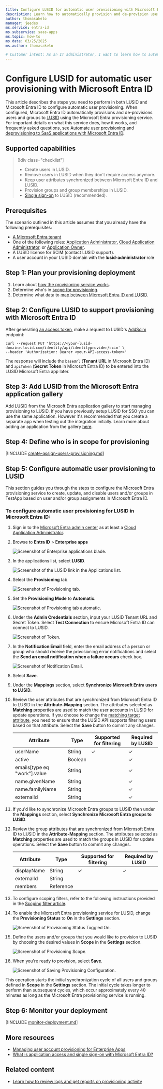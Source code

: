 ```yaml
---
title: Configure LUSID for automatic user provisioning with Microsoft Entra ID
description: Learn how to automatically provision and de-provision user accounts from Microsoft Entra ID to LUSID.
author: thomasakelo
manager: jeedes
ms.service: entra-id
ms.subservice: saas-apps
ms.topic: how-to
ms.date: 03/25/2025
ms.author: thomasakelo

# Customer intent: As an IT administrator, I want to learn how to automatically provision and deprovision user accounts from Microsoft Entra ID to LUSID so that I can streamline the user management process and ensure that users have the appropriate access to LUSID.
---
```


# Configure LUSID for automatic user provisioning with Microsoft Entra ID

This article describes the steps you need to perform in both LUSID and Microsoft Entra ID to configure automatic user provisioning. When configured, Microsoft Entra ID automatically provisions and de-provisions users and groups to [LUSID](https://www.finbourne.com/lusid) using the Microsoft Entra provisioning service. For important details on what this service does, how it works, and frequently asked questions, see [Automate user provisioning and deprovisioning to SaaS applications with Microsoft Entra ID](~/identity/app-provisioning/user-provisioning.md). 


## Supported capabilities
> [!div class="checklist"]
> * Create users in LUSID.
> * Remove users in LUSID when they don't require access anymore.
> * Keep user attributes synchronized between Microsoft Entra ID and LUSID.
> * Provision groups and group memberships in LUSID.
> * [Single sign-on](lusid-tutorial.md) to LUSID (recommended).

## Prerequisites

The scenario outlined in this article assumes that you already have the following prerequisites:

* [A Microsoft Entra tenant](~/identity-platform/quickstart-create-new-tenant.md) 
* One of the following roles: [Application Administrator](/entra/identity/role-based-access-control/permissions-reference#application-administrator), [Cloud Application Administrator](/entra/identity/role-based-access-control/permissions-reference#cloud-application-administrator), or [Application Owner](/entra/fundamentals/users-default-permissions#owned-enterprise-applications).
* A LUSID license for SCIM (contact LUSID support).
* A user account in your LUSID domain with the **lusid-administrator** role

## Step 1: Plan your provisioning deployment
1. Learn about [how the provisioning service works](~/identity/app-provisioning/user-provisioning.md).
1. Determine who's in [scope for provisioning](~/identity/app-provisioning/define-conditional-rules-for-provisioning-user-accounts.md).
1. Determine what data to [map between Microsoft Entra ID and LUSID](~/identity/app-provisioning/customize-application-attributes.md).

<a name='step-2-configure-lusid-to-support-provisioning-with-azure-ad'></a>

## Step 2: Configure LUSID to support provisioning with Microsoft Entra ID
After generating [an access token](https://support.lusid.com/knowledgebase/article/KA-01654/), make a request to LUSID's [AddScim](https://www.lusid.com/identity/swagger/index.html) endpoint:

```
curl --request PUT 'https://<your-lusid-domain>.lusid.com/identity/api/identityprovider/scim' \
--header 'Authorization: Bearer <your-API-access-token>'
```

The response will include the `baseUrl` (**Tenant URL** in Microsoft Entra ID) and `apiToken` (**Secret Token** in Microsoft Entra ID) to be entered into the LUSID Microsoft Entra app later.

<a name='step-3-add-lusid-from-the-azure-ad-application-gallery'></a>

## Step 3: Add LUSID from the Microsoft Entra application gallery

Add LUSID from the Microsoft Entra application gallery to start managing provisioning to LUSID. If you have previously setup LUSID for SSO you can use the same application. However it's recommended that you create a separate app when testing out the integration initially. Learn more about adding an application from the gallery [here](~/identity/enterprise-apps/add-application-portal.md). 

## Step 4: Define who is in scope for provisioning 

[!INCLUDE [create-assign-users-provisioning.md](~/identity/saas-apps/includes/create-assign-users-provisioning.md)]

## Step 5: Configure automatic user provisioning to LUSID 

This section guides you through the steps to configure the Microsoft Entra provisioning service to create, update, and disable users and/or groups in TestApp based on user and/or group assignments in Microsoft Entra ID.

<a name='to-configure-automatic-user-provisioning-for-lusid-in-azure-ad'></a>

### To configure automatic user provisioning for LUSID in Microsoft Entra ID:

1. Sign in to the [Microsoft Entra admin center](https://entra.microsoft.com) as at least a [Cloud Application Administrator](~/identity/role-based-access-control/permissions-reference.md#cloud-application-administrator).
1. Browse to **Entra ID** > **Enterprise apps**

	![Screenshot of Enterprise applications blade.](common/enterprise-applications.png)

1. In the applications list, select **LUSID**.

	![Screenshot of the LUSID link in the Applications list.](common/all-applications.png)

1. Select the **Provisioning** tab.

	![Screenshot of Provisioning tab.](common/provisioning.png)

1. Set the **Provisioning Mode** to **Automatic**.

	![Screenshot of Provisioning tab automatic.](common/provisioning-automatic.png)

1. Under the **Admin Credentials** section, input your LUSID Tenant URL and Secret Token. Select **Test Connection** to ensure Microsoft Entra ID can connect to LUSID.

 	![Screenshot of Token.](common/provisioning-testconnection-tenanturltoken.png)

1. In the **Notification Email** field, enter the email address of a person or group who should receive the provisioning error notifications and select the **Send an email notification when a failure occurs** check box.

	![Screenshot of Notification Email.](common/provisioning-notification-email.png)

1. Select **Save**.

1. Under the **Mappings** section, select **Synchronize Microsoft Entra users to LUSID**.

1. Review the user attributes that are synchronized from Microsoft Entra ID to LUSID in the **Attribute-Mapping** section. The attributes selected as **Matching** properties are used to match the user accounts in LUSID for update operations. If you choose to change the [matching target attribute](~/identity/app-provisioning/customize-application-attributes.md), you need to ensure that the LUSID API supports filtering users based on that attribute. Select the **Save** button to commit any changes.

   |Attribute|Type|Supported for filtering|Required by LUSID|
   |---|---|---|---|
   |userName|String|&check;|&check;
   |active|Boolean||&check;
   |emails[type eq "work"].value|String||&check;
   |name.givenName|String||&check;
   |name.familyName|String||&check;
   |externalId|String||&check;

1. If you'd like to synchronize Microsoft Entra groups to LUSID then under the **Mappings** section, select **Synchronize Microsoft Entra groups to LUSID**.

1. Review the group attributes that are synchronized from Microsoft Entra ID to LUSID in the **Attribute-Mapping** section. The attributes selected as **Matching** properties are used to match the groups in LUSID for update operations. Select the **Save** button to commit any changes.

   |Attribute|Type|Supported for filtering|Required by LUSID|
   |---|---|---|---|
   |displayName|String|&check;|&check;
   |externalId|String||
   |members|Reference||
   
1. To configure scoping filters, refer to the following instructions provided in the [Scoping filter  article](~/identity/app-provisioning/define-conditional-rules-for-provisioning-user-accounts.md).

1. To enable the Microsoft Entra provisioning service for LUSID, change the **Provisioning Status** to **On** in the **Settings** section.

	![Screenshot of Provisioning Status Toggled On.](common/provisioning-toggle-on.png)

1. Define the users and/or groups that you would like to provision to LUSID by choosing the desired values in **Scope** in the **Settings** section.

	![Screenshot of Provisioning Scope.](common/provisioning-scope.png)

1. When you're ready to provision, select **Save**.

	![Screenshot of Saving Provisioning Configuration.](common/provisioning-configuration-save.png)

This operation starts the initial synchronization cycle of all users and groups defined in **Scope** in the **Settings** section. The initial cycle takes longer to perform than subsequent cycles, which occur approximately every 40 minutes as long as the Microsoft Entra provisioning service is running. 

## Step 6: Monitor your deployment

[!INCLUDE [monitor-deployment.md](~/identity/saas-apps/includes/monitor-deployment.md)]

## More resources

* [Managing user account provisioning for Enterprise Apps](~/identity/app-provisioning/configure-automatic-user-provisioning-portal.md)
* [What is application access and single sign-on with Microsoft Entra ID?](~/identity/enterprise-apps/what-is-single-sign-on.md)

## Related content

* [Learn how to review logs and get reports on provisioning activity](~/identity/app-provisioning/check-status-user-account-provisioning.md)

